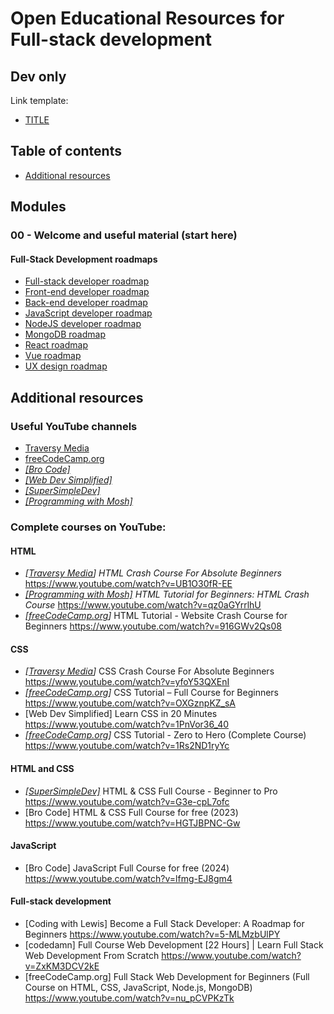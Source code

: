 # Open Educational Resources for Full-stack development 

## Dev only
Link template:
- [TITLE](LINK 'TITLE') 

## Table of contents
- [Additional resources](#additional-resources)


## Modules
### 00 - Welcome and useful material (start here)

#### Full-Stack Development roadmaps
- [Full-stack developer roadmap](https://roadmap.sh/full-stack 'Full-stack developer roadmap') 
- [Front-end developer roadmap](https://roadmap.sh/frontend 'Front-end developer roadmap') 
- [Back-end developer roadmap](https://roadmap.sh/backend 'Back-end developer roadmap')
- [JavaScript developer roadmap](https://roadmap.sh/javascript 'JavaScript developer roadmap') 
- [NodeJS developer roadmap](https://roadmap.sh/nodejs 'NodeJS developer roadmap')
- [MongoDB roadmap](https://roadmap.sh/mongodb 'MongoDB roadmap')
- [React roadmap](https://roadmap.sh/react 'React roadmap') 
- [Vue roadmap](https://roadmap.sh/vue 'Vue roadmap') 
- [UX design roadmap](https://roadmap.sh/ux-design 'UX design roadmap')

## Additional resources

### Useful YouTube channels
- [Traversy Media](https://www.youtube.com/@TraversyMedia 'Traversy Media')
- [freeCodeCamp.org](https://www.youtube.com/c/Freecodecamp 'freeCodeCamp.org')
- [*[Bro Code]*](https://www.youtube.com/@BroCodez 'Bro Code')
- [*[Web Dev Simplified]*](https://www.youtube.com/c/WebDevSimplified 'Web Dev Simplified')
- [*[SuperSimpleDev]*](https://www.youtube.com/@SuperSimpleDev 'SuperSimpleDev')
- [*[Programming with Mosh]*](https://www.youtube.com/c/programmingwithmosh 'Programming with Mosh')
 

### Complete courses on YouTube:
#### HTML
- *[[Traversy Media](https://www.youtube.com/@TraversyMedia 'Traversy Media')]* *HTML Crash Course For Absolute Beginners* https://www.youtube.com/watch?v=UB1O30fR-EE 
- [*[Programming with Mosh]*](https://www.youtube.com/c/programmingwithmosh 'Programming with Mosh') *HTML Tutorial for Beginners: HTML Crash Course* https://www.youtube.com/watch?v=qz0aGYrrlhU
- *[[freeCodeCamp.org](https://www.youtube.com/c/Freecodecamp 'freeCodeCamp.org')]* HTML Tutorial - Website Crash Course for Beginners https://www.youtube.com/watch?v=916GWv2Qs08

#### CSS
- *[[Traversy Media](https://www.youtube.com/@TraversyMedia 'Traversy Media')]* CSS Crash Course For Absolute Beginners https://www.youtube.com/watch?v=yfoY53QXEnI
- *[[freeCodeCamp.org](https://www.youtube.com/c/Freecodecamp 'freeCodeCamp.org')]* CSS Tutorial – Full Course for Beginners https://www.youtube.com/watch?v=OXGznpKZ_sA
- [Web Dev Simplified] Learn CSS in 20 Minutes https://www.youtube.com/watch?v=1PnVor36_40
- *[[freeCodeCamp.org](https://www.youtube.com/c/Freecodecamp 'freeCodeCamp.org')]* CSS Tutorial - Zero to Hero (Complete Course) https://www.youtube.com/watch?v=1Rs2ND1ryYc

#### HTML and CSS
- [*[SuperSimpleDev]*](https://www.youtube.com/@SuperSimpleDev 'SuperSimpleDev') HTML & CSS Full Course - Beginner to Pro https://www.youtube.com/watch?v=G3e-cpL7ofc
- [Bro Code] HTML & CSS Full Course for free  (2023) https://www.youtube.com/watch?v=HGTJBPNC-Gw	

#### JavaScript
- [Bro Code] JavaScript Full Course for free (2024) https://www.youtube.com/watch?v=lfmg-EJ8gm4


#### Full-stack development
- [Coding with Lewis] Become a Full Stack Developer: A Roadmap for Beginners https://www.youtube.com/watch?v=5-MLMzbUlPY
- [codedamn] Full Course Web Development [22 Hours] | Learn Full Stack Web Development From Scratch https://www.youtube.com/watch?v=ZxKM3DCV2kE
- [freeCodeCamp.org] Full Stack Web Development for Beginners (Full Course on HTML, CSS, JavaScript, Node.js, MongoDB) https://www.youtube.com/watch?v=nu_pCVPKzTk